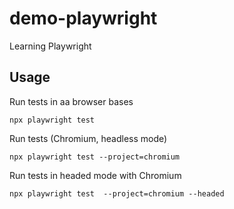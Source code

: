 # demo-playwright
Learning Playwright

## Usage

Run tests in aa browser bases

```
npx playwright test 
```

Run tests (Chromium, headless mode)

```
npx playwright test --project=chromium
```

Run tests in headed mode with Chromium

```
npx playwright test  --project=chromium --headed
```


